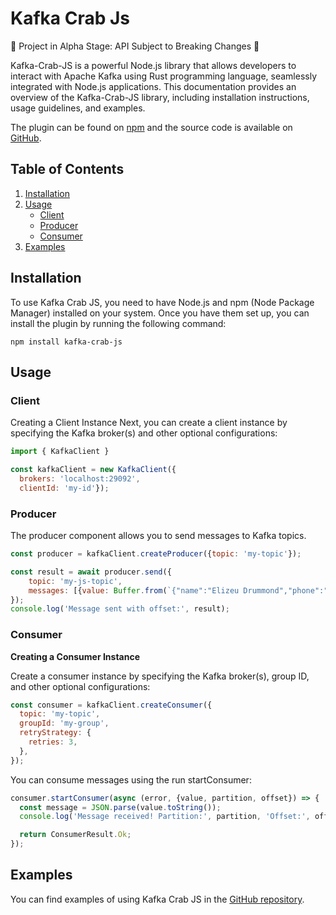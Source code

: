 # Kafka Crab Js

🚧 Project in Alpha Stage: API Subject to Breaking Changes 🚧

Kafka-Crab-JS is a powerful Node.js library that allows developers to interact with Apache Kafka using Rust programming language, seamlessly integrated with Node.js applications. This documentation provides an overview of the Kafka-Crab-JS library, including installation instructions, usage guidelines, and examples.

The plugin can be found on [npm](https://www.npmjs.com/package/kafka-crab-js) and the source code is available on [GitHub](https://github.com/inaiat/kafka-crab-js).

## Table of Contents
1. [Installation](#installation)
2. [Usage](#usage)
   - [Client](#client)
   - [Producer](#producer)
   - [Consumer](#consumer)
3. [Examples](#examples)


## Installation
To use Kafka Crab JS, you need to have Node.js and npm (Node Package Manager) installed on your system. Once you have them set up, you can install the plugin by running the following command:

```shell
npm install kafka-crab-js
```
## Usage
### Client
Creating a Client Instance
Next, you can create a client instance by specifying the Kafka broker(s) and other optional configurations:

```javascript
import { KafkaClient }

const kafkaClient = new KafkaClient({
  brokers: 'localhost:29092',
  clientId: 'my-id'});
```
### Producer
The producer component allows you to send messages to Kafka topics.

```javascript
const producer = kafkaClient.createProducer({topic: 'my-topic'});

const result = await producer.send({
    topic: 'my-js-topic',
    messages: [{value: Buffer.from(`{"name":"Elizeu Drummond","phone":"55219123456"}`)}],
});
console.log('Message sent with offset:', result);
```


### Consumer

**Creating a Consumer Instance**

Create a consumer instance by specifying the Kafka broker(s), group ID, and other optional configurations:

```javascript
const consumer = kafkaClient.createConsumer({
  topic: 'my-topic',
  groupId: 'my-group',
  retryStrategy: {
    retries: 3,
  },
});
```

You can consume messages using the run startConsumer:

```javascript
consumer.startConsumer(async (error, {value, partition, offset}) => {
  const message = JSON.parse(value.toString());
  console.log('Message received! Partition:', partition, 'Offset:', offset, 'Message =>', message.toString());

  return ConsumerResult.Ok;
});
```
## Examples

You can find examples of using Kafka Crab JS in the [GitHub repository](https://github.com/inaiat/kafka-crab-js).
